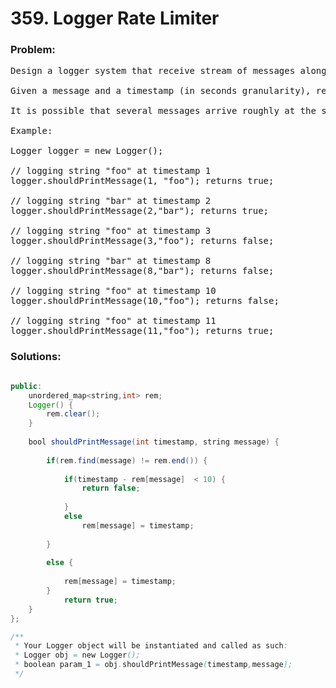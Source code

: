 # 359. Logger Rate Limiter

### Problem:

<pre>
Design a logger system that receive stream of messages along with its timestamps, each message should be printed if and only if it is not printed in the last 10 seconds.

Given a message and a timestamp (in seconds granularity), return true if the message should be printed in the given timestamp, otherwise returns false.

It is possible that several messages arrive roughly at the same time.

Example:

Logger logger = new Logger();

// logging string "foo" at timestamp 1
logger.shouldPrintMessage(1, "foo"); returns true; 

// logging string "bar" at timestamp 2
logger.shouldPrintMessage(2,"bar"); returns true;

// logging string "foo" at timestamp 3
logger.shouldPrintMessage(3,"foo"); returns false;

// logging string "bar" at timestamp 8
logger.shouldPrintMessage(8,"bar"); returns false;

// logging string "foo" at timestamp 10
logger.shouldPrintMessage(10,"foo"); returns false;

// logging string "foo" at timestamp 11
logger.shouldPrintMessage(11,"foo"); returns true;
</pre>

### Solutions:

```java

public:
    unordered_map<string,int> rem;
    Logger() {
        rem.clear();
    }
    
    bool shouldPrintMessage(int timestamp, string message) {
        
        if(rem.find(message) != rem.end()) {
            
            if(timestamp - rem[message]  < 10) {
                return false;
                
            }
            else
                rem[message] = timestamp;
  
        }
        
        else {
            
            rem[message] = timestamp;
        }
            return true;
    }
};

/**
 * Your Logger object will be instantiated and called as such:
 * Logger obj = new Logger();
 * boolean param_1 = obj.shouldPrintMessage(timestamp,message);
 */
```